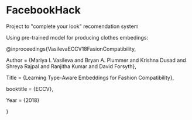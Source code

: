 # FacebookHack
Project to "complete your look" recomendation system


Using pre-trained model for producing clothes embedings:

@inproceedings{VasilevaECCV18FasionCompatibility,

Author = {Mariya I. Vasileva and Bryan A. Plummer and Krishna Dusad and Shreya Rajpal and Ranjitha Kumar and David Forsyth}, 

Title = {Learning Type-Aware Embeddings for Fashion Compatibility}, 

booktitle = {ECCV}, 

Year = {2018} 

}
